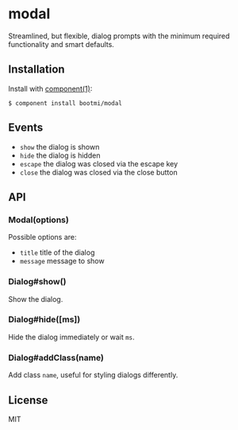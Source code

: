 
# modal

  Streamlined, but flexible, dialog prompts with the minimum required
  functionality and smart defaults.

## Installation

  Install with [component(1)](http://component.io):

    $ component install bootmi/modal

## Events

  - `show` the dialog is shown
  - `hide` the dialog is hidden
  - `escape` the dialog was closed via the escape key
  - `close` the dialog was closed via the close button

## API

### Modal(options)

  Possible options are:

  - `title` title of the dialog
  - `message` message to show

### Dialog#show()

  Show the dialog.

### Dialog#hide([ms])

  Hide the dialog immediately or wait `ms`.

### Dialog#addClass(name)

  Add class `name`, useful for styling dialogs differently.

## License

  MIT
